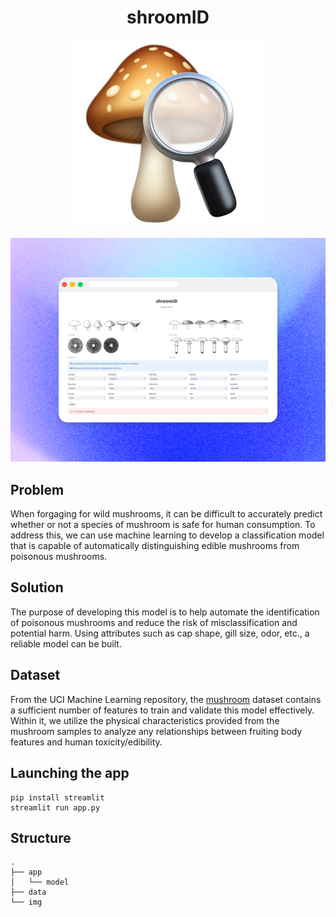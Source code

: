 <h1 align="center">shroomID</h1>

<p align="center">
    <img src="./img/logo.png" width="300 height="300">    
</p>

<p align="center">
    <img src="./img/preview.png">
</p>

## Problem
When forgaging for wild mushrooms, it can be difficult to accurately predict whether or not a species of mushroom is safe for human consumption. To address this, we can use machine learning to develop a classification model that is capable of automatically distinguishing edible mushrooms from poisonous mushrooms.

## Solution
The purpose of developing this model is to help automate the identification of poisonous mushrooms and reduce the risk of misclassification and potential harm. Using attributes such as cap shape, gill size, odor, etc., a reliable model can be built.

## Dataset
From the UCI Machine Learning repository, the [mushroom](https://archive.ics.uci.edu/dataset/73/mushroom) dataset contains a sufficient number of features to train and validate this model effectively. Within it, we utilize the physical characteristics provided from the mushroom samples to analyze any relationships between fruiting body features and human toxicity/edibility.

## Launching the app
```
pip install streamlit
streamlit run app.py
```

## Structure
    .
    ├── app
    │   └── model
    ├── data
    └── img
  
